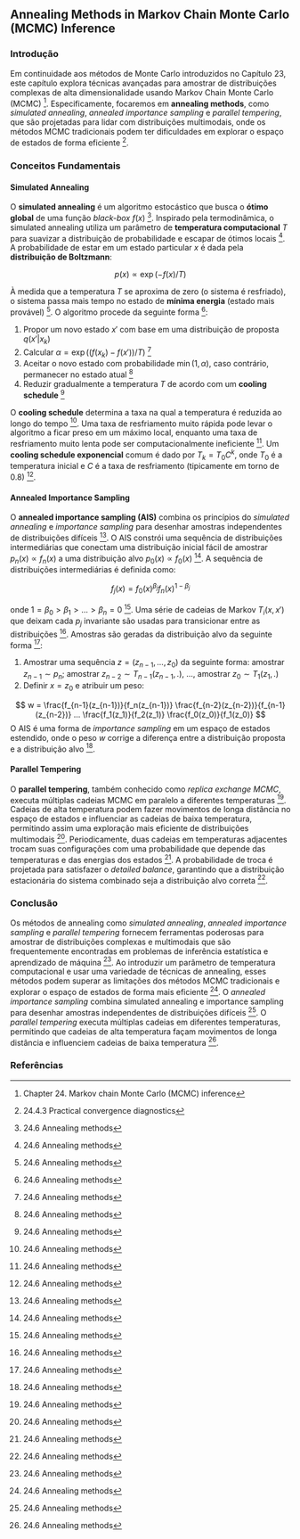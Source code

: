 ## Annealing Methods in Markov Chain Monte Carlo (MCMC) Inference

### Introdução
Em continuidade aos métodos de Monte Carlo introduzidos no Capítulo 23, este capítulo explora técnicas avançadas para amostrar de distribuições complexas de alta dimensionalidade usando Markov Chain Monte Carlo (MCMC) [^1]. Especificamente, focaremos em **annealing methods**, como *simulated annealing*, *annealed importance sampling* e *parallel tempering*, que são projetadas para lidar com distribuições multimodais, onde os métodos MCMC tradicionais podem ter dificuldades em explorar o espaço de estados de forma eficiente [^22].

### Conceitos Fundamentais

#### Simulated Annealing
O **simulated annealing** é um algoritmo estocástico que busca o **ótimo global** de uma função *black-box* $f(x)$ [^24]. Inspirado pela termodinâmica, o simulated annealing utiliza um parâmetro de **temperatura computacional** $T$ para suavizar a distribuição de probabilidade e escapar de ótimos locais [^24]. A probabilidade de estar em um estado particular $x$ é dada pela **distribuição de Boltzmann**:

$$ p(x) \propto \exp(-f(x)/T) $$

À medida que a temperatura $T$ se aproxima de zero (o sistema é resfriado), o sistema passa mais tempo no estado de **mínima energia** (estado mais provável) [^24]. O algoritmo procede da seguinte forma [^24]:
1.  Propor um novo estado $x'$ com base em uma distribuição de proposta $q(x'|x_k)$
2.  Calcular $\alpha = \exp((f(x_k) - f(x'))/T)$ [^24]
3.  Aceitar o novo estado com probabilidade $\min(1, \alpha)$, caso contrário, permanecer no estado atual [^24]
4.  Reduzir gradualmente a temperatura $T$ de acordo com um **cooling schedule** [^24]

O **cooling schedule** determina a taxa na qual a temperatura é reduzida ao longo do tempo [^24]. Uma taxa de resfriamento muito rápida pode levar o algoritmo a ficar preso em um máximo local, enquanto uma taxa de resfriamento muito lenta pode ser computacionalmente ineficiente [^24]. Um **cooling schedule exponencial** comum é dado por $T_k = T_0 C^k$, onde $T_0$ é a temperatura inicial e $C$ é a taxa de resfriamento (tipicamente em torno de 0.8) [^24].

#### Annealed Importance Sampling
O **annealed importance sampling (AIS)** combina os princípios do *simulated annealing* e *importance sampling* para desenhar amostras independentes de distribuições difíceis [^24]. O AIS constrói uma sequência de distribuições intermediárias que conectam uma distribuição inicial fácil de amostrar $p_n(x) \propto f_n(x)$ a uma distribuição alvo $p_0(x) \propto f_0(x)$ [^24]. A sequência de distribuições intermediárias é definida como:

$$ f_j(x) = f_0(x)^{\beta_j} f_n(x)^{1-\beta_j} $$

onde $1 = \beta_0 > \beta_1 > ... > \beta_n = 0$ [^24]. Uma série de cadeias de Markov $T_i(x,x')$ que deixam cada $p_j$ invariante são usadas para transicionar entre as distribuições [^24]. Amostras são geradas da distribuição alvo da seguinte forma [^24]:

1.  Amostrar uma sequência $z = (z_{n-1}, ..., z_0)$ da seguinte forma: amostrar $z_{n-1} \sim p_n$; amostrar $z_{n-2} \sim T_{n-1}(z_{n-1}, .)$, ..., amostrar $z_0 \sim T_1(z_1, .)$
2.  Definir $x = z_0$ e atribuir um peso:

$$ w = \frac{f_{n-1}(z_{n-1})}{f_n(z_{n-1})} \frac{f_{n-2}(z_{n-2})}{f_{n-1}(z_{n-2})} ... \frac{f_1(z_1)}{f_2(z_1)} \frac{f_0(z_0)}{f_1(z_0)} $$
O AIS é uma forma de *importance sampling* em um espaço de estados estendido, onde o peso $w$ corrige a diferença entre a distribuição proposta e a distribuição alvo [^24].

#### Parallel Tempering
O **parallel tempering**, também conhecido como *replica exchange MCMC*, executa múltiplas cadeias MCMC em paralelo a diferentes temperaturas [^24]. Cadeias de alta temperatura podem fazer movimentos de longa distância no espaço de estados e influenciar as cadeias de baixa temperatura, permitindo assim uma exploração mais eficiente de distribuições multimodais [^24]. Periodicamente, duas cadeias em temperaturas adjacentes trocam suas configurações com uma probabilidade que depende das temperaturas e das energias dos estados [^24]. A probabilidade de troca é projetada para satisfazer o *detailed balance*, garantindo que a distribuição estacionária do sistema combinado seja a distribuição alvo correta [^24].

### Conclusão

Os métodos de annealing como *simulated annealing*, *annealed importance sampling* e *parallel tempering* fornecem ferramentas poderosas para amostrar de distribuições complexas e multimodais que são frequentemente encontradas em problemas de inferência estatística e aprendizado de máquina [^24]. Ao introduzir um parâmetro de temperatura computacional e usar uma variedade de técnicas de annealing, esses métodos podem superar as limitações dos métodos MCMC tradicionais e explorar o espaço de estados de forma mais eficiente [^24]. O *annealed importance sampling* combina simulated annealing e importance sampling para desenhar amostras independentes de distribuições difíceis [^24]. O *parallel tempering* executa múltiplas cadeias em diferentes temperaturas, permitindo que cadeias de alta temperatura façam movimentos de longa distância e influenciem cadeias de baixa temperatura [^24].

### Referências
[^1]: Chapter 24. Markov chain Monte Carlo (MCMC) inference
[^22]: 24.4.3 Practical convergence diagnostics
[^24]: 24.6 Annealing methods
<!-- END -->